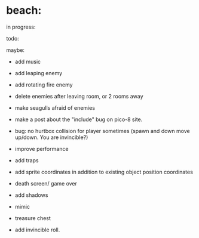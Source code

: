 # beach:

in progress:


todo:



maybe:
* add music
* add leaping enemy
* add rotating fire enemy
* delete enemies after leaving room, or 2 rooms away
* make seagulls afraid of enemies
* make a post about the "include" bug on pico-8 site.
* bug: no hurtbox collision for player sometimes (spawn and down move up/down. You are invincible?)

* improve performance
* add traps
* add sprite coordinates in addition to existing object position coordinates
* death screen/ game over
* add shadows
* mimic
* treasure chest
* add invincible roll.